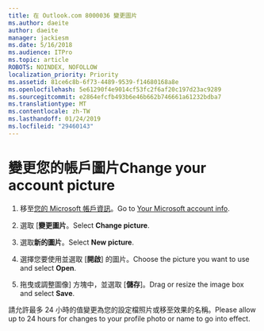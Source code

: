 ```yaml
---
title: 在 Outlook.com 8000036 變更圖片
ms.author: daeite
author: daeite
manager: jackiesm
ms.date: 5/16/2018
ms.audience: ITPro
ms.topic: article
ROBOTS: NOINDEX, NOFOLLOW
localization_priority: Priority
ms.assetid: 81ce6c8b-6f73-4489-9539-f14680168a8e
ms.openlocfilehash: 5e61290f4e9014cf53fc2f6af20c197d23ac9289
ms.sourcegitcommit: e2864efcfb493b6e46b662b746661a61232bdba7
ms.translationtype: MT
ms.contentlocale: zh-TW
ms.lasthandoff: 01/24/2019
ms.locfileid: "29460143"
---
```

# <a name="change-your-account-picture"></a><span data-ttu-id="476e4-102">變更您的帳戶圖片</span><span class="sxs-lookup"><span data-stu-id="476e4-102">Change your account picture</span></span>

1. <span data-ttu-id="476e4-103">移至[您的 Microsoft 帳戶資訊](https://go.microsoft.com/fwlink/p/?linkid=860841)。</span><span class="sxs-lookup"><span data-stu-id="476e4-103">Go to [Your Microsoft account info](https://go.microsoft.com/fwlink/p/?linkid=860841).</span></span>
    
2. <span data-ttu-id="476e4-104">選取 [**變更圖片**。</span><span class="sxs-lookup"><span data-stu-id="476e4-104">Select **Change picture**.</span></span> 
    
3. <span data-ttu-id="476e4-105">選取**新的圖片**。</span><span class="sxs-lookup"><span data-stu-id="476e4-105">Select **New picture**.</span></span> 
    
4. <span data-ttu-id="476e4-106">選擇您要使用並選取 [**開啟**] 的圖片。</span><span class="sxs-lookup"><span data-stu-id="476e4-106">Choose the picture you want to use and select **Open**.</span></span> 
    
5. <span data-ttu-id="476e4-107">拖曳或調整圖像] 方塊中，並選取 [**儲存**]。</span><span class="sxs-lookup"><span data-stu-id="476e4-107">Drag or resize the image box and select **Save**.</span></span> 
    
<span data-ttu-id="476e4-108">請允許最多 24 小時的值變更為您的設定檔照片或移至效果的名稱。</span><span class="sxs-lookup"><span data-stu-id="476e4-108">Please allow up to 24 hours for changes to your profile photo or name to go into effect.</span></span>
  

